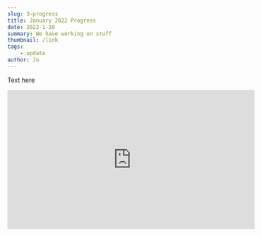 ```yaml
---
slug: 3-progress
title: January 2022 Progress
date: 2022-1-20
summary: We have working on stuff
thumbnail: /link
tags:
	- update
author: Jo
---
```


Text here

<iframe width="560" height="315" src="https://www.youtube.com/embed/zh7jbxOZipw" title="YouTube video player" frameborder="0" allow="accelerometer; autoplay; clipboard-write; encrypted-media; gyroscope; picture-in-picture" allowfullscreen></iframe>